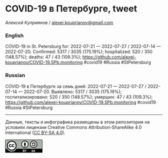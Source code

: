 COVID-19 в Петербурге, tweet
============================

*Алексей Куприянов* /
<a href="mailto:alexei.kouprianov@gmail.com" class="email">alexei.kouprianov@gmail.com</a>

### English

COVID-19 in St. Petersburg for: 2022-07-21 — 2022-07-27 / 2022-07-14 —
2022-07-20. Сonfirmed: 5317 / 3035 (175.19%); hospitalized: 520 / 350
(148.57%); deaths: 47 / 43 (109.3%);
<a href="https://github.com/alexei-kouprianov/COVID-19.SPb.monitoring" class="uri">https://github.com/alexei-kouprianov/COVID-19.SPb.monitoring</a>
\#covid19 \#Russia \#StPetersburg

### Russian

COVID-19 в Петербурге за семь дней: 2022-07-21 — 2022-07-27 / 2022-07-14
— 2022-07-20. Выявлено: 5317 / 3035 (175.19%); госпитализировано: 520 /
350 (148.57%); умерших: 47 / 43 (109.3%);
<a href="https://github.com/alexei-kouprianov/COVID-19.SPb.monitoring" class="uri">https://github.com/alexei-kouprianov/COVID-19.SPb.monitoring</a>
\#covid19 \#Russia \#StPetersburg

------------------------------------------------------------------------

Данные, тексты и инфографика размещены в этом репозитории на условиях
лицензии Creative Commons Attribution-ShareAlike 4.0 International ([CC
BY-SA 4.0](https://creativecommons.org/licenses/by-sa/4.0/)).

![](../misc/CC-BY-SA-icon.png "CC-BY-SA")
